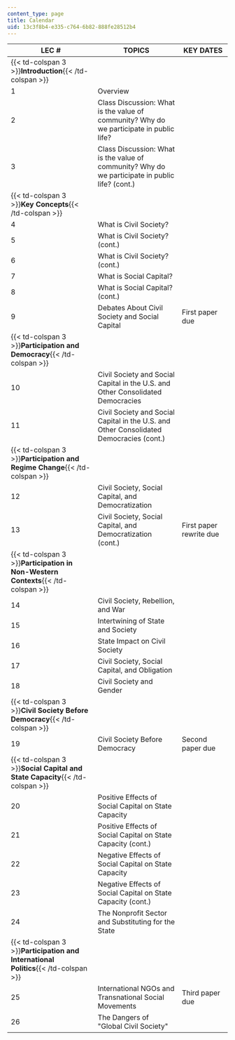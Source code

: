 ```yaml
---
content_type: page
title: Calendar
uid: 13c3f8b4-e335-c764-6b82-888fe28512b4
---
```


| LEC # | TOPICS | KEY DATES |
| --- | --- | --- |
| {{< td-colspan 3 >}}**Introduction**{{< /td-colspan >}} |||
| 1 | Overview | &nbsp; |
| 2 | Class Discussion: What is the value of community? Why do we participate in public life? | &nbsp; |
| 3 | Class Discussion: What is the value of community? Why do we participate in public life? (cont.) | &nbsp; |
| {{< td-colspan 3 >}}**Key Concepts**{{< /td-colspan >}} |||
| 4 | What is Civil Society? | &nbsp; |
| 5 | What is Civil Society? (cont.) | &nbsp; |
| 6 | What is Civil Society? (cont.) | &nbsp; |
| 7 | What is Social Capital? | &nbsp; |
| 8 | What is Social Capital? (cont.) | &nbsp; |
| 9 | Debates About Civil Society and Social Capital | First paper due |
| {{< td-colspan 3 >}}**Participation and Democracy**{{< /td-colspan >}} |||
| 10 | Civil Society and Social Capital in the U.S. and Other Consolidated Democracies | &nbsp; |
| 11 | Civil Society and Social Capital in the U.S. and Other Consolidated Democracies (cont.) | &nbsp; |
| {{< td-colspan 3 >}}**Participation and Regime Change**{{< /td-colspan >}} |||
| 12 | Civil Society, Social Capital, and Democratization | &nbsp; |
| 13 | Civil Society, Social Capital, and Democratization (cont.) | First paper rewrite due |
| {{< td-colspan 3 >}}**Participation in Non-Western Contexts**{{< /td-colspan >}} |||
| 14 | Civil Society, Rebellion, and War | &nbsp; |
| 15 | Intertwining of State and Society | &nbsp; |
| 16 | State Impact on Civil Society | &nbsp; |
| 17 | Civil Society, Social Capital, and Obligation | &nbsp; |
| 18 | Civil Society and Gender | &nbsp; |
| {{< td-colspan 3 >}}**Civil Society Before Democracy**{{< /td-colspan >}} |||
| 19 | Civil Society Before Democracy | Second paper due |
| {{< td-colspan 3 >}}**Social Capital and State Capacity**{{< /td-colspan >}} |||
| 20 | Positive Effects of Social Capital on State Capacity | &nbsp; |
| 21 | Positive Effects of Social Capital on State Capacity (cont.) | &nbsp; |
| 22 | Negative Effects of Social Capital on State Capacity | &nbsp; |
| 23 | Negative Effects of Social Capital on State Capacity (cont.) | &nbsp; |
| 24 | The Nonprofit Sector and Substituting for the State | &nbsp; |
| {{< td-colspan 3 >}}**Participation and International Politics**{{< /td-colspan >}} |||
| 25 | International NGOs and Transnational Social Movements | Third paper due |
| 26 | The Dangers of "Global Civil Society" |
